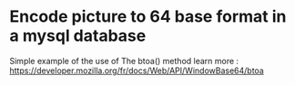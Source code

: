 # Encode picture to 64 base format in a mysql database

Simple example of the use of The btoa() method
learn more : https://developer.mozilla.org/fr/docs/Web/API/WindowBase64/btoa
